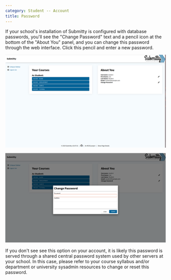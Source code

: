 ```yaml
---
category: Student -- Account
title: Password
---
```


If your school's installation of Submitty is configured with database
passwords, you'll see the "Change Password" text and a pencil icon at
the bottom of the "About You" panel, and you can change this password
through the web interface.  Click this pencil and enter a new
password.

![](/images/HomepagePassword.png)

![](/images/ChangePasswordForm.png)

If you don't see see this option on your account, it is likely this
password is served through a shared central password system used by
other servers at your school.  In this case, please refer to your
course syllabus and/or department or university sysadmin resources to
change or reset this password.

